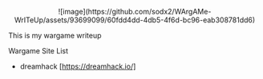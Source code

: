 <p align="center">
![image](https://github.com/sodx2/WArgAMe-WrITeUp/assets/93699099/60fdd4dd-4db5-4f6d-bc96-eab308781dd6)
</p>

This is my wargame writeup 

Wargame Site List

* dreamhack [https://dreamhack.io/]

